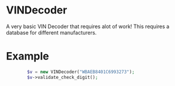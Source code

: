# VINDecoder
A very basic VIN Decoder that requires alot of work! 
This requires a database for different manufacturers.

# Example
```php
        $v = new VINDecoder("WBAEB8401C6993273");
        $v->validate_check_digit();
```
